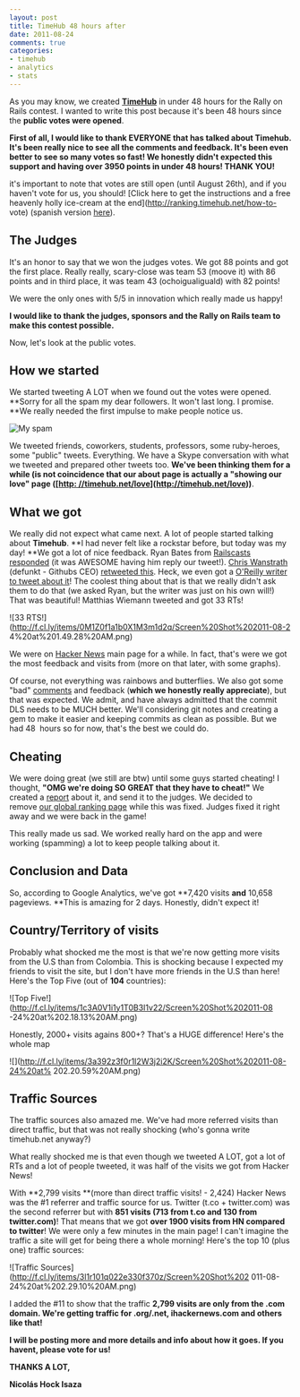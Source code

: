 ```yaml
---
layout: post
title: TimeHub 48 hours after
date: 2011-08-24
comments: true
categories:
- timehub
- analytics
- stats
---
```


As you may know, we created **[TimeHub](http://timehub.net)** in under 48
hours for the Rally on Rails contest. I wanted to write this post because it's
been 48 hours since the **public votes were opened**.

**First of all, I would like to thank EVERYONE that has talked about Timehub. It's been really nice to see all the comments and feedback. It's been even better to see so many votes so fast! We honestly didn't expected this support and having over 3950 points in under 48 hours! THANK YOU!**

it's important to note that votes are still open (until August 26th), and if
you haven't vote for us, you should! [Click here to get the instructions and a
free heavenly holly ice-cream at the end](http://ranking.timehub.net/how-to-
vote) (spanish version [here](http://ranking.timehub.net/como-votar)).


## The Judges

It's an honor to say that we won the judges votes. We got 88 points and got
the first place. Really really, scary-close was team 53 (moove it) with 86
points and in third place, it was team 43 (ochoigualiguald) with 82 points!

We were the only ones with 5/5 in innovation which really made us happy!

**I would like to thank the judges, sponsors and the Rally on Rails team to make this contest possible.**

Now, let's look at the public votes.


## How we started

We started tweeting A LOT when we found out the votes were opened. **Sorry for
all the spam my dear followers. It won't last long. I promise. **We really
needed the first impulse to make people notice us.

![My spam](https://img.skitch.com/20110824-rkkxubg89pdq5a9ctj1xm1i611.jpg)

We tweeted friends, coworkers, students, professors, some ruby-heroes, some
"public" tweets. Everything. We have a Skype conversation with what we tweeted
and prepared other tweets too. **We've been thinking them for a while (is not
coincidence that our about page is actually a "showing our love" page ([[http:
//timehub.net/love](http://timehub.net/love)](http://timehub.net/love))**.


## What we got

We really did not expect what came next. A lot of people started talking about
**Timehub**. **I had never felt like a rockstar before, but today was my day!
**We got a lot of nice feedback. Ryan Bates from
[Railscasts](http://railscasts.com)
[responded](https://twitter.com/rbates/status/106034170756739072) (it was
AWESOME having him reply our tweet!). [Chris
Wanstrath](https://github.com/defunkt) (defunkt - Githubs CEO) [retweeted
this](https://twitter.com/#!/defunkt/status/106061419325308928). Heck, we even
got a [O'Reilly writer to tweet about
it](https://twitter.com/jcleblanc/status/105910807119933440)! The coolest
thing about that is that we really didn't ask them to do that (we asked Ryan,
but the writer was just on his own will!) That was beautiful! Matthias Wiemann
tweeted and got 33 RTs!

![33 RTS!](http://f.cl.ly/items/0M1Z0f1a1b0X1M3m1d2q/Screen%20Shot%202011-08-2
4%20at%201.49.28%20AM.png)

We were on [Hacker News](http://news.ycombinator.com/) main page for a while.
In fact, that's were we got the most feedback and visits from (more on that
later, with some graphs).

Of course, not everything was rainbows and butterflies. We also got some "bad"
[comments](https://twitter.com/#!/ifesdjeen/status/105970902675636224) and
feedback (**which we honestly really appreciate**), but that was expected. We
admit, and have always admitted that the commit DLS needs to be MUCH better.
We'll considering git notes and creating a gem to make it easier and keeping
commits as clean as possible. But we had 48  hours so for now, that's the best
we could do.




## Cheating

We were doing great (we still are btw) until some guys started cheating! I
thought, **"OMG we're doing SO GREAT that they have to cheat!"** We created a
[report](http://ranking.timehub.net/cheating) about it, and send it to the
judges. We decided to remove [our global ranking
page](http://ranking.timehub.net/) while this was fixed. Judges fixed it right
away and we were back in the game!

This really made us sad. We worked really hard on the app and were working
(spamming) a lot to keep people talking about it.




## Conclusion and Data

So, according to Google Analytics, we've got **7,420 visits **and** 10,658
pageviews. **This is amazing for 2 days. Honestly, didn't expect it!

## Country/Territory of visits

Probably what shocked me the most is that we're now getting more visits from
the U.S than from Colombia. This is shocking because I expected my friends to
visit the site, but I don't have more friends in the U.S than here! Here's the
Top Five (out of **104** countries):

![Top Five!](http://f.cl.ly/items/1c3A0V1i1y1T0B3I1v22/Screen%20Shot%202011-08
-24%20at%202.18.13%20AM.png)

Honestly, 2000+ visits agains 800+? That's a HUGE difference! Here's the whole
map

![](http://f.cl.ly/items/3a392z3f0r1I2W3j2i2K/Screen%20Shot%202011-08-24%20at%
202.20.59%20AM.png)

## Traffic Sources

The traffic sources also amazed me. We've had more referred visits than direct
traffic, but that was not really shocking (who's gonna write timehub.net
anyway?)

What really shocked me is that even though we tweeted A LOT, got a lot of RTs
and a lot of people tweeted, it was half of the visits we got from Hacker
News!

With **2,799 visits **(more than direct traffic visits! - 2,424) Hacker News
was the #1 referrer and traffic source for us. Twitter (t.co + twitter.com)
was the second referrer but with **851 visits (713 from t.co and 130 from
twitter.com)**! That means that we got **over 1900 visits from HN compared to
twitter**! We were only a few minutes in the main page! I can't imagine the
traffic a site will get for being there a whole morning! Here's the top 10
(plus one) traffic sources:

![Traffic Sources](http://f.cl.ly/items/3l1r101q022e330f370z/Screen%20Shot%202
011-08-24%20at%202.29.10%20AM.png)

I added the #11 to show that the traffic **2,799 visits are only from the .com
domain. We're getting traffic for .org/.net, ihackernews.com and others like
that!**

**I will be posting more and more details and info about how it goes. If you havent, please vote for us!**

**THANKS A LOT,**

**Nicolás Hock Isaza**
